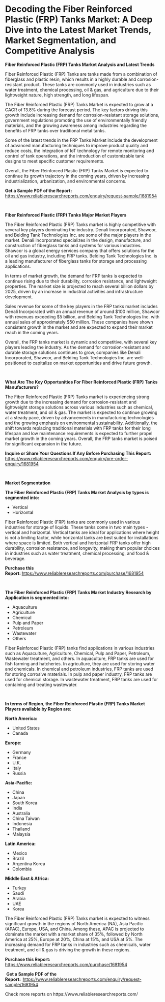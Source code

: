 <p><h1>Decoding the Fiber Reinforced Plastic (FRP) Tanks Market: A Deep Dive into the Latest Market Trends, Market Segmentation, and Competitive Analysis</h1></p><p><strong>Fiber Reinforced Plastic (FRP) Tanks Market Analysis and Latest Trends</strong></p>
<p><p>Fiber Reinforced Plastic (FRP) Tanks are tanks made from a combination of fiberglass and plastic resin, which results in a highly durable and corrosion-resistant product. These tanks are commonly used in industries such as water treatment, chemical processing, oil & gas, and agriculture due to their lightweight nature, high strength, and long lifespan.</p><p>The Fiber Reinforced Plastic (FRP) Tanks Market is expected to grow at a CAGR of 13.8% during the forecast period. The key factors driving this growth include increasing demand for corrosion-resistant storage solutions, government regulations promoting the use of environmentally friendly materials, and the growing awareness among industries regarding the benefits of FRP tanks over traditional metal tanks.</p><p>Some of the latest trends in the FRP Tanks Market include the development of advanced manufacturing techniques to improve product quality and reduce costs, the integration of IoT technology for remote monitoring and control of tank operations, and the introduction of customizable tank designs to meet specific customer requirements.</p><p>Overall, the Fiber Reinforced Plastic (FRP) Tanks Market is expected to continue its growth trajectory in the coming years, driven by increasing industrialization, urbanization, and environmental concerns.</p></p>
<p><strong>Get a Sample PDF of the Report:&nbsp;</strong> <a href="https://www.reliableresearchreports.com/enquiry/request-sample/1681954">https://www.reliableresearchreports.com/enquiry/request-sample/1681954</a></p>
<p>&nbsp;</p>
<p><strong>Fiber Reinforced Plastic (FRP) Tanks Major Market Players</strong></p>
<p><p>The Fiber Reinforced Plastic (FRP) Tanks market is highly competitive with several key players dominating the industry. Denali Incorporated, Shawcor, and Belding Tank Technologies Inc. are some of the major players in the market. Denali Incorporated specializes in the design, manufacture, and construction of fiberglass tanks and systems for various industries. Shawcor is a global energy services company that offers solutions for the oil and gas industry, including FRP tanks. Belding Tank Technologies Inc. is a leading manufacturer of fiberglass tanks for storage and processing applications.</p><p>In terms of market growth, the demand for FRP tanks is expected to continue rising due to their durability, corrosion resistance, and lightweight properties. The market size is projected to reach several billion dollars by 2025, driven by an increase in industrial activities and infrastructure development.</p><p>Sales revenue for some of the key players in the FRP tanks market includes Denali Incorporated with an annual revenue of around $100 million, Shawcor with revenues exceeding $5 billion, and Belding Tank Technologies Inc. with annual sales of approximately $50 million. These companies have shown consistent growth in the market and are expected to expand their market reach in the coming years.</p><p>Overall, the FRP tanks market is dynamic and competitive, with several key players leading the industry. As the demand for corrosion-resistant and durable storage solutions continues to grow, companies like Denali Incorporated, Shawcor, and Belding Tank Technologies Inc. are well-positioned to capitalize on market opportunities and drive future growth.</p></p>
<p>&nbsp;</p>
<p><strong>What Are The Key Opportunities For Fiber Reinforced Plastic (FRP) Tanks Manufacturers?</strong></p>
<p><p>The Fiber Reinforced Plastic (FRP) Tanks market is experiencing strong growth due to the increasing demand for corrosion-resistant and lightweight storage solutions across various industries such as chemical, water treatment, and oil & gas. The market is expected to continue growing at a steady pace, driven by advancements in manufacturing technologies and the growing emphasis on environmental sustainability. Additionally, the shift towards replacing traditional materials with FRP tanks for their long lifespan and low maintenance requirements is expected to further propel market growth in the coming years. Overall, the FRP tanks market is poised for significant expansion in the future.</p></p>
<p><strong>Inquire or Share Your Questions If Any Before Purchasing This Report:</strong> <a href="https://www.reliableresearchreports.com/enquiry/pre-order-enquiry/1681954">https://www.reliableresearchreports.com/enquiry/pre-order-enquiry/1681954</a></p>
<p>&nbsp;</p>
<p><strong>Market Segmentation</strong></p>
<p><strong>The Fiber Reinforced Plastic (FRP) Tanks Market Analysis by types is segmented into:</strong></p>
<p><ul><li>Vertical</li><li>Horizontal</li></ul></p>
<p><p>Fiber Reinforced Plastic (FRP) tanks are commonly used in various industries for storage of liquids. These tanks come in two main types - vertical and horizontal. Vertical tanks are ideal for applications where height is not a limiting factor, while horizontal tanks are best suited for installations where space is limited. Both vertical and horizontal FRP tanks offer high durability, corrosion resistance, and longevity, making them popular choices in industries such as water treatment, chemical processing, and food & beverage.</p></p>
<p><strong>Purchase this Report:&nbsp;</strong><a href="https://www.reliableresearchreports.com/purchase/1681954">https://www.reliableresearchreports.com/purchase/1681954</a></p>
<p>&nbsp;</p>
<p><strong>The Fiber Reinforced Plastic (FRP) Tanks Market Industry Research by Application is segmented into:</strong></p>
<p><ul><li>Aquaculture</li><li>Agriculture</li><li>Chemical</li><li>Pulp and Paper</li><li>Petroleum</li><li>Wastewater</li><li>Others</li></ul></p>
<p><p>Fiber Reinforced Plastic (FRP) tanks find applications in various industries such as Aquaculture, Agriculture, Chemical, Pulp and Paper, Petroleum, Wastewater treatment, and others. In aquaculture, FRP tanks are used for fish farming and hatcheries. In agriculture, they are used for storing water and chemicals. In chemical and petroleum industries, FRP tanks are used for storing corrosive materials. In pulp and paper industry, FRP tanks are used for chemical storage. In wastewater treatment, FRP tanks are used for containing and treating wastewater.</p></p>
<p>&nbsp;</p>
<p><strong>In terms of Region, the Fiber Reinforced Plastic (FRP) Tanks Market Players available by Region are:</strong></p>
<p>
    <p> <strong> North America: </strong>
        <ul>
            <li>United States</li>
            <li>Canada</li>
        </ul>
        </p> 
    <p> <strong> Europe: </strong>
        <ul>
            <li>Germany</li>
            <li>France</li>
            <li>U.K.</li>
            <li>Italy</li>
            <li>Russia</li>
        </ul>
        </p> 
    <p> <strong> Asia-Pacific: </strong>
        <ul>
            <li>China</li>
            <li>Japan</li>
            <li>South Korea</li>
            <li>India</li>
            <li>Australia</li>
            <li>China Taiwan</li>
            <li>Indonesia</li>
            <li>Thailand</li>
            <li>Malaysia</li>
        </ul>
        </p> 
    <p> <strong> Latin America: </strong>
        <ul>
            <li>Mexico</li>
            <li>Brazil</li>
            <li>Argentina Korea</li>
            <li>Colombia</li>
        </ul>
        </p> 
    <p> <strong> Middle East & Africa: </strong>
        <ul>
            <li>Turkey</li>
            <li>Saudi</li>
            <li>Arabia</li>
            <li>UAE</li>
            <li>Korea</li>
        </ul>
    </p>
    </p>
<p><p>The Fiber Reinforced Plastic (FRP) Tanks market is expected to witness significant growth in the regions of North America (NA), Asia Pacific (APAC), Europe, USA, and China. Among these, APAC is projected to dominate the market with a market share of 35%, followed by North America at 25%, Europe at 20%, China at 15%, and USA at 5%. The increasing demand for FRP tanks in industries such as chemicals, water treatment, and oil & gas is driving the growth in these regions.</p></p>
<p><strong>Purchase this Report: </strong><a href="https://www.reliableresearchreports.com/purchase/1681954">https://www.reliableresearchreports.com/purchase/1681954</a></p>
<p>&nbsp;<strong>Get a Sample PDF of the Report:&nbsp;&nbsp;</strong><a href="https://www.reliableresearchreports.com/enquiry/request-sample/1681954">https://www.reliableresearchreports.com/enquiry/request-sample/1681954</a></p>
<p><strong></strong></p>
<p>Check more reports on https://www.reliableresearchreports.com/</p>